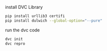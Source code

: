 install DVC Library

```bash
pip install urllib3 certifi
pip install dulwich --global-option="--pure"
```

run the dvc code

```bash
dvc init
dvc repro
```